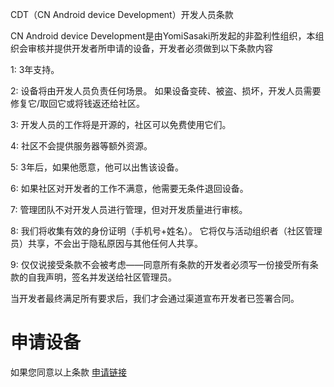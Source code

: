 CDT（CN Android device Development）开发人员条款

CN Android device Development是由YomiSasaki所发起的非盈利性组织，本组织会审核并提供开发者所申请的设备，开发者必须做到以下条款内容

1: 3年支持。

2: 设备将由开发人员负责任何场景。 如果设备变砖、被盗、损坏，开发人员需要修复它/取回它或将钱返还给社区。

3: 开发人员的工作将是开源的，社区可以免费使用它们。

4: 社区不会提供服务器等额外资源。

5: 3年后，如果他愿意，他可以出售该设备。

6: 如果社区对开发者的工作不满意，他需要无条件退回设备。

7: 管理团队不对开发人员进行管理，但对开发质量进行审核。

8: 我们将收集有效的身份证明（手机号+姓名）。 它将仅与活动组织者（社区管理员）共享，不会出于隐私原因与其他任何人共享。

9: 仅仅说接受条款不会被考虑——同意所有条款的开发者必须写一份接受所有条款的自我声明，签名并发送给社区管理员。

当开发者最终满足所有要求后，我们才会通过渠道宣布开发者已签署合同。


# 申请设备
如果您同意以上条款 [申请链接](https://github.com/CN-Android-device-Development/official_devices/issues/1)
